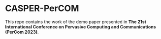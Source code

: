 # CASPER-PerCOM
This repo contains the work of the demo paper presented in **The 21st International Conference on Pervasive Computing and Communications (PerCom 2023)**.
